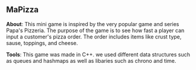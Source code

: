 ## MaPizza 

**About**: 
This mini game is inspired by the very popular game and series Papa's Pizzeria.
The purpose of the game is to see how fast a player can input a customer's pizza order.
The order includes items like crust type, sause, toppings, and cheese. 

**Tools**:
This game was made in C++.
we used different data structures such as queues and hashmaps
as well as libaries such as chrono and time.
